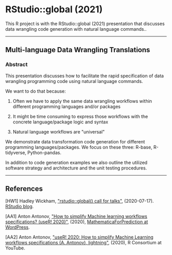 # RStudio::global (2021)

This R project is with the RStudio::global (2021) presentation that discusses 
data wrangling code generation with natural language commands..

---

## Multi-language Data Wrangling Translations

### Abstract

This presentation discusses how to facilitate the rapid specification of data wrangling programming code using natural language commands.

We want to do that because:

1. Often we have to apply the same data wrangling workflows within different programming languages and/or packages

2. It might be time consuming to express those workflows with the concrete language/package logic and syntax 

3. Natural language workflows are "universal"
  
We demonstrate data transformation code generation for different programming languages/packages.
We focus on these three: R-base, R-tidyverse, Python-pandas.

In addition to code generation examples we also outline the utilized software strategy and architecture and 
the unit testing procedures.

--- 

## References

[HW1] Hadley Wickham, 
["rstudio::global() call for talks"](https://blog.rstudio.com/2020/07/17/rstudio-global-call-for-talks/), 
(2020-07-17).
[RStudio blog](https://blog.rstudio.com/).

[AA1] Anton Antonov,
["How to simplify Machine learning workflows specifications? (useR! 2020)"](https://mathematicaforprediction.wordpress.com/2020/06/28/how-to-simplify-machine-learning-workflows-specifications-user-2020/),
(2020),
[MathematicaForPrediction at WordPress](https://mathematicaforprediction.wordpress.com).

[AA2] Anton Antonov,
["useR! 2020: How to simplify Machine Learning workflows specifications (A. Antonov), lightning"](https://www.youtube.com/watch?v=b9Uu7gRF5KY),
(2020),
R Consortium at YouTube.